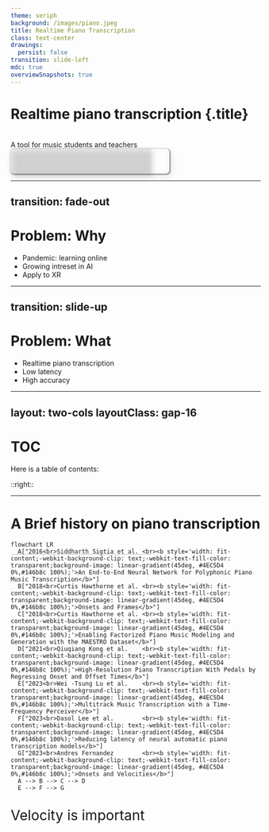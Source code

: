 ```yaml
---
theme: seriph
background: /images/piano.jpeg 
title: Realtime Piano Transcription
class: text-center
drawings:
  persist: false
transition: slide-left
mdc: true
overviewSnapshots: true
---
```

# Realtime piano transcription {.title}

<br/>
A tool for music students and teachers

<div class="abs-br" style="width: 320px; height: 50px; overflow: hidden; border-radius: 0.5em;filter: drop-shadow(2px 4px 6px gray);box-shadow: 1px 1px 3px 1px #0000007d;">
  <img src="/images/uncuyo.png" width=395 height=150 style="width: 320px; background: #aaa3; overflow: hidden; position: absolute; top: -35px; left: 0;"/>
</div>

<!--
The last comment block of each slide will be treated as slide notes. It will be visible and editable in Presenter Mode along with the slide. [Read more in the docs](https://sli.dev/guide/syntax.html#notes)
-->

---
transition: fade-out
---

# Problem: Why

<v-clicks>

- Pandemic: learning online
- Growing intreset in AI
- Apply to XR

</v-clicks>

<!--
- [click] The <a href="https://www.researchgate.net/publication/366228990_The_Impact_of_Covid-19_Pandemic_on_Music_Education_A_Review_of_the_Literature">pandemic</a> lead everyone to start learning new skills online.
- [click] Tools like chatgpt have sparked interest in AI.
- [click] The music industry is starting to <a href="https://www.alliedmarketresearch.com/augmented-and-virtual-reality-market">adopt</a> XR.
-->

---
transition: slide-up
---

# Problem: What

<v-clicks>

- Realtime piano transcription
- Low latency
- High accuracy
</v-clicks>
<!-- 
Una herramienta que permite transcripcion de piano en tiempo real[click], con baja latencia[click] y alta precision[click].
-->

---
layout: two-cols
layoutClass: gap-16
---

# TOC

Here is a table of contents:

<img src="/images/piano-vr3.jpg" />

::right::

<Toc v-click minDepth="1" maxDepth="2"></Toc>

---

# A Brief history on piano transcription

```mermaid
flowchart LR
  A["2016<br>Siddharth Sigtia et al. <br><b style='width: fit-content;-webkit-background-clip: text;-webkit-text-fill-color: transparent;background-image: linear-gradient(45deg, #4EC5D4 0%,#146b8c 100%);'>An End-to-End Neural Network for Polyphonic Piano Music Transcription</b>"]
  B["2018<br>Curtis Hawthorne et al. <br><b style='width: fit-content;-webkit-background-clip: text;-webkit-text-fill-color: transparent;background-image: linear-gradient(45deg, #4EC5D4 0%,#146b8c 100%);'>Onsets and Frames</b>"]
  C["2018<br>Curtis Hawthorne et al. <br><b style='width: fit-content;-webkit-background-clip: text;-webkit-text-fill-color: transparent;background-image: linear-gradient(45deg, #4EC5D4 0%,#146b8c 100%);'>Enabling Factorized Piano Music Modeling and Generation with the MAESTRO Dataset</b>"]
  D["2021<br>Qiuqiang Kong et al.    <br><b style='width: fit-content;-webkit-background-clip: text;-webkit-text-fill-color: transparent;background-image: linear-gradient(45deg, #4EC5D4 0%,#146b8c 100%);'>High-Resolution Piano Transcription With Pedals by Regressing Onset and Offset Times</b>"]
  E["2023<br>Wei -Tsung Lu et al.    <br><b style='width: fit-content;-webkit-background-clip: text;-webkit-text-fill-color: transparent;background-image: linear-gradient(45deg, #4EC5D4 0%,#146b8c 100%);'>Multitrack Music Transcription with a Time-Frequency Perceiver</b>"]
  F["2023<br>Dasol Lee et al.        <br><b style='width: fit-content;-webkit-background-clip: text;-webkit-text-fill-color: transparent;background-image: linear-gradient(45deg, #4EC5D4 0%,#146b8c 100%);'>Reducing latency of neural automatic piano transcription models</b>"]
  G["2023<br>Andres Fernandez        <br><b style='width: fit-content;-webkit-background-clip: text;-webkit-text-fill-color: transparent;background-image: linear-gradient(45deg, #4EC5D4 0%,#146b8c 100%);'>Onsets and Velocities</b>"]
  A --> B --> C --> D
  E --> F --> G
```

<br/>
<p v-click class="green" style="margin:auto; font-size: 2em; height: 150%;">Velocity is important</p>

---
layout: two-cols
layoutClass: gap-16
---

# A Brief history on piano transcription \[2\]


```mermaid
flowchart TD
A[Audio] --> M[MEL] --> B[Onset Detection Posteriorgram]
M --> C[Offset Detection Posteriorgram]

B & C --> F[Predictions]
```

<p class="blue" style="margin:auto; margin-top: 0.5em; font-size: 2em;"><a href="https://goo.gl/magenta/onsets-frames-examples">Onsets And Frames</a></p>

::right::

<img src="/images/onf.png" style="height: 100%"/>


---

# To who:

<v-clicks>

- Music students (All levels)
- Music teachers
- Music schools
- Composers
</v-clicks>


<v-click>

## Other markets:

- Gaming

<v-click>
<Youtube id="jyR1W3X9s74?start=205&end=213&mute=1&loop=1&autoplay=1&controls=0&playlist=jyR1W3X9s74" />
</v-click>

</v-click>

<!--
Le vamos a vender a
- [click] practicar, y aprender piano;
  - 1.7% <a href="https://www.music.org/pdf/mihe/facts.pdf">toman musica como carrera</a>
  - 70% <a href="https://admissionsly.com/wp-content/uploads/2020/05/3-1.png">hacen una carrera</a>
  - 90% <a href="https://en.wikipedia.org/wiki/Educational_attainment_in_the_United_States#:~:text=In%202018%2C%20nearly%209/10,in%201950%20versus%2090%25%20today.">terminan la secundaria</a>
  - Osea: 1.7% * 70% * 90% = 1.07% de la poblacion
  - La <a href="https://www.worldometers.info/">poblacion</a> es ~8.186.830.000
  - Osea: ~87.680.949 estudiantes de musica
  - 15% <a href="https://www.researchgate.net/figure/Distribution-of-the-musical-instruments-played-by-the-participants_fig1_260796060">estudia piano</a>
  - 0.15% del mercado: 13.152.142 estudiantes de piano
- [click] dar clases
  - <a href="https://www.zippia.com/music-teacher-jobs/demographics/">30 150</a> profesores de musica
  - <a href="https://www.dpeaflcio.org/factsheets/the-professional-and-technical-workforce-by-the-numbers">93 000 000 profesionales</a>
  - <a href="https://www.dpeaflcio.org/factsheets/the-professional-and-technical-workforce-by-the-numbers">57.8% de la fuerza laboral son profesionales</a>
  - Osea: 3.2% de los profesionales son profesores de musica; 1.8% de la fuerza laboral
  - 3500000000 * 0.018 = 63.000.000 profesores de musica
- [click] clases online, en tiempo real, telepresencia.
- [click] transcribir, rapidamente, no preocuparse por la transcripcion.

Otras oportunidades:
- [click] Juegos
-->

---
layout: image-right
image: /images/piano-vr.webp
---

# Opportunities


<v-click>

- <a href="https://market.us/report/music-streaming-market/">Growing music market</a> <img src="https://market.us/wp-content/uploads/2018/11/Music-Streaming-Market-by-Type.jpg" style="filter: invert(1)"/>

</v-click>
<br/>
<br/>
<br/>
<br/>
<br/>
<br/>
<br/>
<v-clicks>

- Clould expand to other markets
- Could partner with music schools
- Music education is not a niche market
</v-clicks>


# Threats {.red}
<v-clicks depth=2>

- Competition: Speed to market
  - No other VR app does transcription at the moment
- Tech limitations
</v-clicks>

<style>
li {
  position: relative;
}
img {
  width: 80%;
  position: absolute;
  clip: rect(20px, 283px, 170px, 1px);
}
</style>

<!-- 

- Growing music market [click] 
- [click] Could expand to not only music education, but also music production, gaming, etc.
- [click] By licensing the software to music schools, we could reach a larger audience and have a more stable income.
- [click] Music education is not a niche market: 1.7% of the population studies music, 15% of them study piano.


Threats
- [click] With the AI boom, competition is fierce. Speed to market is crucial.
- [click] Tech limitations: Latency, accuracy, etc. But also compute.
-->

---
layout: image-left
image: /images/piano-vr2.jpg
---

# Weaknesses {.red}
<v-clicks>

- High development costs
- Complex user onboarding
</v-clicks>

# Strengths



<v-click><p>Unique product</p></v-click>

- <v-click> <strong class="green">Physical instrument support</strong> </v-click>

- <v-click> Realtime transcription </v-click> <v-click> & Low latency </v-click> <v-click> = <strong class="blue">Realtime Feedback</strong> </v-click>


<!--

Weaknesses
- [click] The software is complex and requires a lot of development. **High model training cost**
- [click] If not done correctly, user onboarding could be a nightmare.
- [click] Unique product: There are no other products that offer realtime piano transcription.

Strength
- The best thing we have is [click] physical instrument support.

-->

---
layout: image
image: /images/use-cases.jpg
---

# Use cases

<v-click>

```mermaid
flowchart LR
A["2024<br>Drew Edwards et al.<br><b style='width: fit-content;-webkit-background-clip: text;-webkit-text-fill-color: transparent;background-image: linear-gradient(45deg, #4ed47d 0%,#0d5f29 100%);'>A Data-Driven Analysis of Robust Automatic Piano Transcription</b>"]
```
</v-click>

<v-click>

```mermaid
flowchart LR
A["2024<br>Taegyun Kwon et al.<br><b style='width: fit-content;-webkit-background-clip: text;-webkit-text-fill-color: transparent;background-image: linear-gradient(45deg, #4ed47d 0%,#0d5f29 100%);'>Towards Efficient and Real-Time Piano Transcription Using Neural Autoregressive Models</b>"]
```
</v-click>

<!-- 
(Explain the use cases)
- [click] Generalization
- [click] Realtime
-->

---
layout: two-cols
layoutClass: gap-16
---


# Problem: Via

<v-clicks>

- Web
- Oculus Quest
- Native PC App

</v-clicks>

::right::

<div class="abc">
  <img src="/images/web.png"/>
  <br/>
  <br/>
  <img src="/images/windows.png"/>
  <img src="/images/meta.png"/>
</div>

<style>
  div.abc{
    /* display:flex;
    flex-direction: column; */
  }
  img{
    filter: drop-shadow(2px 4px 6px white);
    height: 150px;
    margin: auto
  }
</style>

<!-- 
How to give the product to the user.
- [click] Web: Easy to use, but limited by the browser.
- [click] Oculus Quest: High quality, but requires a headset.
- [click] Native PC App: High quality, but requires a computer.
-->

---

# Problem: $$?

<v-clicks>

- Individuals: One-time purchase
- Organizations: Licensing

</v-clicks>

<!--

- [click] Individuals: One-time purchase
- [click] Organizations: Licensing
- [click] Could also offer a subscription model

-->

---

# Plans

<v-clicks depth=2>

- MVP
  - Train transcription model
  - Finish polishing AR app
  - Launch
- 1 year
  - Expand to other instruments
  - Improve transcription accuracy
  - Expand to other markets

</v-clicks>

<!--

- MVP
- 1 year plan

-->

---

# Infrastructure

<v-clicks>

- Require AR glasses
- Require a piano
- Require a computer

</v-clicks>

<!--
Infrastructure is a big part of the product.

We could consider partnering with VR companies to provide the glasses, or even provide them ourselves.
-->

---

# Problem: Costs

<v-clicks>

- Development
- Marketing
- Server + App Maintenance
- Hiring a team

</v-clicks>

<!-- 
- [click] Development: High cost; This includes model training, app development, etc.
- [click] Marketing: High cost
- [click] Server + App Maintenance: High cost
- [click] Could also consider hiring a team of developers, or outsourcing the work.

-->

---
layout: image
image: /images/piano.jpeg
---

# Thank you!

<GithubLink/>

---

# AR Demo

<SlidevVideo autoplay='once' autoreset='slide'>
  <source src="/images/piano-sync-gif.mp4" type="video/mp4"/>
</SlidevVideo>

---
